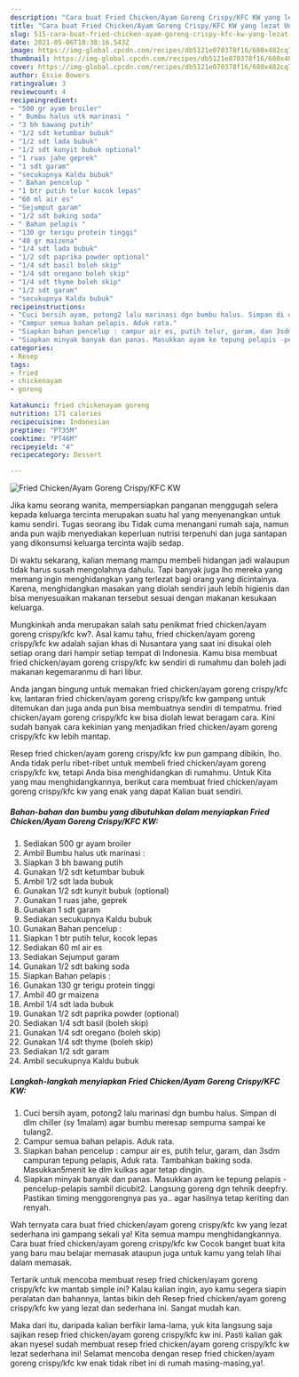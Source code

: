 ```yaml
---
description: "Cara buat Fried Chicken/Ayam Goreng Crispy/KFC KW yang lezat Untuk Jualan"
title: "Cara buat Fried Chicken/Ayam Goreng Crispy/KFC KW yang lezat Untuk Jualan"
slug: 515-cara-buat-fried-chicken-ayam-goreng-crispy-kfc-kw-yang-lezat-untuk-jualan
date: 2021-05-06T10:38:16.543Z
image: https://img-global.cpcdn.com/recipes/db5121e070378f16/680x482cq70/fried-chickenayam-goreng-crispykfc-kw-foto-resep-utama.jpg
thumbnail: https://img-global.cpcdn.com/recipes/db5121e070378f16/680x482cq70/fried-chickenayam-goreng-crispykfc-kw-foto-resep-utama.jpg
cover: https://img-global.cpcdn.com/recipes/db5121e070378f16/680x482cq70/fried-chickenayam-goreng-crispykfc-kw-foto-resep-utama.jpg
author: Essie Bowers
ratingvalue: 3
reviewcount: 4
recipeingredient:
- "500 gr ayam broiler"
- " Bumbu halus utk marinasi "
- "3 bh bawang putih"
- "1/2 sdt ketumbar bubuk"
- "1/2 sdt lada bubuk"
- "1/2 sdt kunyit bubuk optional"
- "1 ruas jahe geprek"
- "1 sdt garam"
- "secukupnya Kaldu bubuk"
- " Bahan pencelup "
- "1 btr putih telur kocok lepas"
- "60 ml air es"
- "Sejumput garam"
- "1/2 sdt baking soda"
- " Bahan pelapis "
- "130 gr terigu protein tinggi"
- "40 gr maizena"
- "1/4 sdt lada bubuk"
- "1/2 sdt paprika powder optional"
- "1/4 sdt basil boleh skip"
- "1/4 sdt oregano boleh skip"
- "1/4 sdt thyme boleh skip"
- "1/2 sdt garam"
- "secukupnya Kaldu bubuk"
recipeinstructions:
- "Cuci bersih ayam, potong2 lalu marinasi dgn bumbu halus. Simpan di dlm chiller (sy 1malam) agar bumbu meresap sempurna sampai ke tulang2."
- "Campur semua bahan pelapis. Aduk rata."
- "Siapkan bahan pencelup : campur air es, putih telur, garam, dan 3sdm campuran tepung pelapis, Aduk rata. Tambahkan baking soda. Masukkan5menit ke dlm kulkas agar tetap dingin."
- "Siapkan minyak banyak dan panas. Masukkan ayam ke tepung pelapis -pencelup-pelapis sambil dicubit2. Langsung goreng dgn tehnik deepfry. Pastikan timing menggorengnya pas ya.. agar hasilnya tetap keriting dan renyah."
categories:
- Resep
tags:
- fried
- chickenayam
- goreng

katakunci: fried chickenayam goreng 
nutrition: 171 calories
recipecuisine: Indonesian
preptime: "PT35M"
cooktime: "PT46M"
recipeyield: "4"
recipecategory: Dessert

---
```



![Fried Chicken/Ayam Goreng Crispy/KFC KW](https://img-global.cpcdn.com/recipes/db5121e070378f16/680x482cq70/fried-chickenayam-goreng-crispykfc-kw-foto-resep-utama.jpg)

Jika kamu seorang wanita, mempersiapkan panganan menggugah selera kepada keluarga tercinta merupakan suatu hal yang menyenangkan untuk kamu sendiri. Tugas seorang ibu Tidak cuma menangani rumah saja, namun anda pun wajib menyediakan keperluan nutrisi terpenuhi dan juga santapan yang dikonsumsi keluarga tercinta wajib sedap.

Di waktu  sekarang, kalian memang mampu membeli hidangan jadi walaupun tidak harus susah mengolahnya dahulu. Tapi banyak juga lho mereka yang memang ingin menghidangkan yang terlezat bagi orang yang dicintainya. Karena, menghidangkan masakan yang diolah sendiri jauh lebih higienis dan bisa menyesuaikan makanan tersebut sesuai dengan makanan kesukaan keluarga. 



Mungkinkah anda merupakan salah satu penikmat fried chicken/ayam goreng crispy/kfc kw?. Asal kamu tahu, fried chicken/ayam goreng crispy/kfc kw adalah sajian khas di Nusantara yang saat ini disukai oleh setiap orang dari hampir setiap tempat di Indonesia. Kamu bisa membuat fried chicken/ayam goreng crispy/kfc kw sendiri di rumahmu dan boleh jadi makanan kegemaranmu di hari libur.

Anda jangan bingung untuk memakan fried chicken/ayam goreng crispy/kfc kw, lantaran fried chicken/ayam goreng crispy/kfc kw gampang untuk ditemukan dan juga anda pun bisa membuatnya sendiri di tempatmu. fried chicken/ayam goreng crispy/kfc kw bisa diolah lewat beragam cara. Kini sudah banyak cara kekinian yang menjadikan fried chicken/ayam goreng crispy/kfc kw lebih mantap.

Resep fried chicken/ayam goreng crispy/kfc kw pun gampang dibikin, lho. Anda tidak perlu ribet-ribet untuk membeli fried chicken/ayam goreng crispy/kfc kw, tetapi Anda bisa menghidangkan di rumahmu. Untuk Kita yang mau menghidangkannya, berikut cara membuat fried chicken/ayam goreng crispy/kfc kw yang enak yang dapat Kalian buat sendiri.

<!--inarticleads1-->

##### Bahan-bahan dan bumbu yang dibutuhkan dalam menyiapkan Fried Chicken/Ayam Goreng Crispy/KFC KW:

1. Sediakan 500 gr ayam broiler
1. Ambil  Bumbu halus utk marinasi :
1. Siapkan 3 bh bawang putih
1. Gunakan 1/2 sdt ketumbar bubuk
1. Ambil 1/2 sdt lada bubuk
1. Gunakan 1/2 sdt kunyit bubuk (optional)
1. Gunakan 1 ruas jahe, geprek
1. Gunakan 1 sdt garam
1. Sediakan secukupnya Kaldu bubuk
1. Gunakan  Bahan pencelup :
1. Siapkan 1 btr putih telur, kocok lepas
1. Sediakan 60 ml air es
1. Sediakan Sejumput garam
1. Gunakan 1/2 sdt baking soda
1. Siapkan  Bahan pelapis :
1. Gunakan 130 gr terigu protein tinggi
1. Ambil 40 gr maizena
1. Ambil 1/4 sdt lada bubuk
1. Gunakan 1/2 sdt paprika powder (optional)
1. Sediakan 1/4 sdt basil (boleh skip)
1. Gunakan 1/4 sdt oregano (boleh skip)
1. Gunakan 1/4 sdt thyme (boleh skip)
1. Sediakan 1/2 sdt garam
1. Ambil secukupnya Kaldu bubuk




<!--inarticleads2-->

##### Langkah-langkah menyiapkan Fried Chicken/Ayam Goreng Crispy/KFC KW:

1. Cuci bersih ayam, potong2 lalu marinasi dgn bumbu halus. Simpan di dlm chiller (sy 1malam) agar bumbu meresap sempurna sampai ke tulang2.
1. Campur semua bahan pelapis. Aduk rata.
1. Siapkan bahan pencelup : campur air es, putih telur, garam, dan 3sdm campuran tepung pelapis, Aduk rata. Tambahkan baking soda. Masukkan5menit ke dlm kulkas agar tetap dingin.
1. Siapkan minyak banyak dan panas. Masukkan ayam ke tepung pelapis -pencelup-pelapis sambil dicubit2. Langsung goreng dgn tehnik deepfry. Pastikan timing menggorengnya pas ya.. agar hasilnya tetap keriting dan renyah.




Wah ternyata cara buat fried chicken/ayam goreng crispy/kfc kw yang lezat sederhana ini gampang sekali ya! Kita semua mampu menghidangkannya. Cara buat fried chicken/ayam goreng crispy/kfc kw Cocok banget buat kita yang baru mau belajar memasak ataupun juga untuk kamu yang telah lihai dalam memasak.

Tertarik untuk mencoba membuat resep fried chicken/ayam goreng crispy/kfc kw mantab simple ini? Kalau kalian ingin, ayo kamu segera siapin peralatan dan bahannya, lantas bikin deh Resep fried chicken/ayam goreng crispy/kfc kw yang lezat dan sederhana ini. Sangat mudah kan. 

Maka dari itu, daripada kalian berfikir lama-lama, yuk kita langsung saja sajikan resep fried chicken/ayam goreng crispy/kfc kw ini. Pasti kalian gak akan nyesel sudah membuat resep fried chicken/ayam goreng crispy/kfc kw lezat sederhana ini! Selamat mencoba dengan resep fried chicken/ayam goreng crispy/kfc kw enak tidak ribet ini di rumah masing-masing,ya!.

